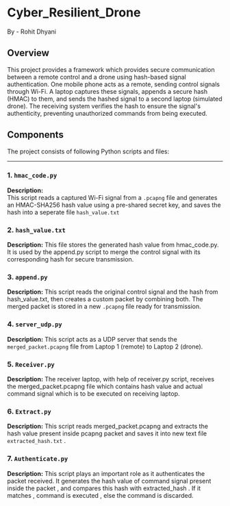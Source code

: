 # Cyber_Resilient_Drone
By - Rohit Dhyani

## Overview

This project provides a framework which provides secure communication between a remote control and a drone using hash-based signal authentication. One mobile phone acts as a remote, sending control signals through Wi-Fi. A laptop captures these signals, appends a secure hash (HMAC) to them, and sends the hashed signal to a second laptop (simulated drone). The receiving system verifies the hash to ensure the signal's authenticity, preventing unauthorized commands from being executed.

## Components

The project consists of following Python scripts and files:

---

### 1. `hmac_code.py`

**Description:**  
This script reads a captured Wi-Fi signal from a `.pcapng` file and generates an HMAC-SHA256 hash value using a pre-shared secret key, and saves the hash into a seperate file `hash_value.txt`


### 2. `hash_value.txt`

**Description:** 
This file stores the generated hash value from hmac_code.py. It is used by the append.py script to merge the control signal with its corresponding hash for secure transmission.


### 3. `append.py`

**Description:** 
This script reads the original control signal and the hash from hash_value.txt, then creates a custom packet by combining both. The merged packet is stored in a new `.pcapng` file ready for transmission.

### 4. `server_udp.py`

**Description:** 
This script acts as a UDP server that sends the `merged_packet.pcapng` file from Laptop 1 (remote) to Laptop 2 (drone).


### 5. `Receiver.py`

**Description:**
The receiver laptop,  with help of receiver.py script, receives the merged_packet.pcapng file which contains hash value and actual command signal which is to be executed on receiving laptop.


### 6. `Extract.py`

**Description:**
This script reads merged_packet.pcapng and extracts the hash value present inside pcapng packet and saves it into new text file `extracted_hash.txt` .

### 7. `Authenticate.py`

**Description:**
This script plays an important role as it authenticates the packet received.
It generates the hash value of command signal present inside the packet , and compares this hash with extracted_hash . If it matches , command is executed , else the command is discarded.
